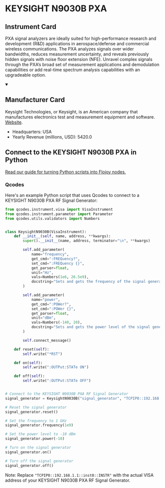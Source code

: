 
# KEYSIGHT N9030B PXA

## Instrument Card

PXA signal analyzers are ideally suited for high-performance research and development (R&D) applications in aerospace/defense and commercial wireless communications. The PXA analyzes signals over wider bandwidths, reduces measurement uncertainty, and reveals previously hidden signals with noise floor extension (NFE). Unravel complex signals through the PXA’s broad set of measurement applications and demodulation capabilities or add real-time spectrum analysis capabilities with an upgradeable option.

<details open>
<summary><h2>Manufacturer Card</h2></summary>
Keysight Technologies, or Keysight, is an American company that manufactures electronics test and measurement equipment and software. <a href=https://www.keysight.com/us/en/home.html>Website</a>.

<ul>
  <li>Headquarters: USA</li>
  <li>Yearly Revenue (millions, USD): 5420.0</li>
</ul>
</details>

## Connect to the KEYSIGHT N9030B PXA in Python

[Read our guide for turning Python scripts into Flojoy nodes.](https://docs.flojoy.ai/custom-nodes/creating-custom-node/)


### Qcodes

Here's an example Python script that uses Qcodes to connect to a KEYSIGHT N9030B PXA RF Signal Generator:

```python
from qcodes.instrument.visa import VisaInstrument
from qcodes.instrument.parameter import Parameter
from qcodes.utils.validators import Numbers


class KeysightN9030B(VisaInstrument):
    def __init__(self, name, address, **kwargs):
        super().__init__(name, address, terminator="\n", **kwargs)

        self.add_parameter(
            name="frequency",
            get_cmd=":FREQuency?",
            set_cmd=":FREQuency {}",
            get_parser=float,
            unit="Hz",
            vals=Numbers(1e6, 26.5e9),
            docstring="Sets and gets the frequency of the signal generator.",
        )

        self.add_parameter(
            name="power",
            get_cmd=":POWer?",
            set_cmd=":POWer {}",
            get_parser=float,
            unit="dBm",
            vals=Numbers(-140, 20),
            docstring="Sets and gets the power level of the signal generator.",
        )

        self.connect_message()

    def reset(self):
        self.write("*RST")

    def on(self):
        self.write(":OUTPut:STATe ON")

    def off(self):
        self.write(":OUTPut:STATe OFF")


# Connect to the KEYSIGHT N9030B PXA RF Signal Generator
signal_generator = KeysightN9030B("signal_generator", "TCPIP0::192.168.1.1::inst0::INSTR")

# Reset the signal generator
signal_generator.reset()

# Set the frequency to 1 GHz
signal_generator.frequency(1e9)

# Set the power level to -10 dBm
signal_generator.power(-10)

# Turn on the signal generator
signal_generator.on()

# Turn off the signal generator
signal_generator.off()
```

Note: Replace `"TCPIP0::192.168.1.1::inst0::INSTR"` with the actual VISA address of your KEYSIGHT N9030B PXA RF Signal Generator.

